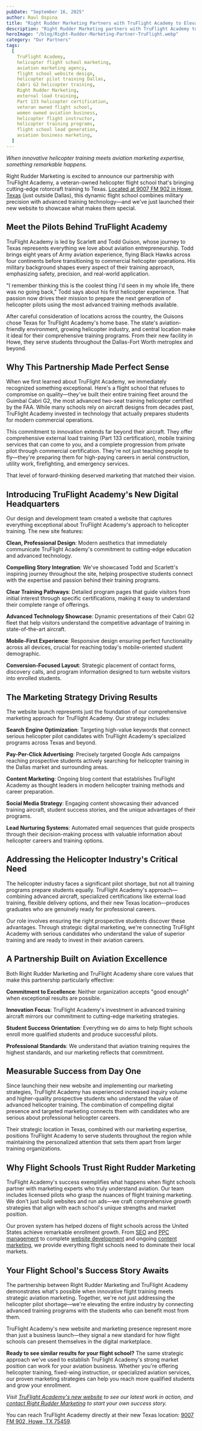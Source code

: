 ```yaml
---
pubDate: "September 16, 2025"
author: Raul Ospina
title: "Right Rudder Marketing Partners with TruFlight Academy to Elevate Flight Training in Howe, Texas"
description: "Right Rudder Marketing partners with TruFlight Academy to launch a cutting-edge website for Dallas's premier helicopter flight school. See how strategic aviation marketing drives enrollment growth."
heroImage: "/blog/Right-Rudder-Marketing-Partner-TruFlight.webp"
category: "Our Partners"
tags:
  [
    TruFlight Academy,
    helicopter flight school marketing,
    aviation marketing agency,
    flight school website design,
    helicopter pilot training Dallas,
    Cabri G2 helicopter training,
    Right Rudder Marketing,
    external load training,
    Part 133 helicopter certification,
    veteran owned flight school,
    women owned aviation business,
    helicopter flight instructor,
    helicopter training programs,
    flight school lead generation,
    aviation business marketing,
  ]
---
```


_When innovative helicopter training meets aviation marketing expertise, something remarkable happens._

Right Rudder Marketing is excited to announce our partnership with TruFlight Academy, a veteran-owned helicopter flight school that's bringing cutting-edge rotorcraft training to Texas. [Located at 9007 FM 902 in Howe, Texas](https://maps.app.goo.gl/WS34T9LNuf56YE9B7) (just outside Dallas), this dynamic flight school combines military precision with advanced training technology—and we've just launched their new website to showcase what makes them special.

## Meet the Pilots Behind TruFlight Academy

TruFlight Academy is led by Scarlett and Todd Guison, whose journey to Texas represents everything we love about aviation entrepreneurship. Todd brings eight years of Army aviation experience, flying Black Hawks across four continents before transitioning to commercial helicopter operations. His military background shapes every aspect of their training approach, emphasizing safety, precision, and real-world application.

"I remember thinking this is the coolest thing I'd seen in my whole life, there was no going back," Todd says about his first helicopter experience. That passion now drives their mission to prepare the next generation of helicopter pilots using the most advanced training methods available.

After careful consideration of locations across the country, the Guisons chose Texas for TruFlight Academy's home base. The state's aviation-friendly environment, growing helicopter industry, and central location make it ideal for their comprehensive training programs. From their new facility in Howe, they serve students throughout the Dallas-Fort Worth metroplex and beyond.

## Why This Partnership Made Perfect Sense

When we first learned about TruFlight Academy, we immediately recognized something exceptional. Here's a flight school that refuses to compromise on quality—they've built their entire training fleet around the Guimbal Cabri G2, the most advanced two-seat training helicopter certified by the FAA. While many schools rely on aircraft designs from decades past, TruFlight Academy invested in technology that actually prepares students for modern commercial operations.

This commitment to innovation extends far beyond their aircraft. They offer comprehensive external load training (Part 133 certification), mobile training services that can come to you, and a complete progression from private pilot through commercial certification. They're not just teaching people to fly—they're preparing them for high-paying careers in aerial construction, utility work, firefighting, and emergency services.

That level of forward-thinking deserved marketing that matched their vision.

## Introducing TruFlight Academy's New Digital Headquarters

Our design and development team created a website that captures everything exceptional about TruFlight Academy's approach to helicopter training. The new site features:

**Clean, Professional Design**: Modern aesthetics that immediately communicate TruFlight Academy's commitment to cutting-edge education and advanced technology.

**Compelling Story Integration**: We've showcased Todd and Scarlett's inspiring journey throughout the site, helping prospective students connect with the expertise and passion behind their training programs.

**Clear Training Pathways**: Detailed program pages that guide visitors from initial interest through specific certifications, making it easy to understand their complete range of offerings.

**Advanced Technology Showcase**: Dynamic presentations of their Cabri G2 fleet that help visitors understand the competitive advantage of training in state-of-the-art aircraft.

**Mobile-First Experience**: Responsive design ensuring perfect functionality across all devices, crucial for reaching today's mobile-oriented student demographic.

**Conversion-Focused Layout**: Strategic placement of contact forms, discovery calls, and program information designed to turn website visitors into enrolled students.

## The Marketing Strategy Driving Results

The website launch represents just the foundation of our comprehensive marketing approach for TruFlight Academy. Our strategy includes:

**Search Engine Optimization**: Targeting high-value keywords that connect serious helicopter pilot candidates with TruFlight Academy's specialized programs across Texas and beyond.

**Pay-Per-Click Advertising**: Precisely targeted Google Ads campaigns reaching prospective students actively searching for helicopter training in the Dallas market and surrounding areas.

**Content Marketing**: Ongoing blog content that establishes TruFlight Academy as thought leaders in modern helicopter training methods and career preparation.

**Social Media Strategy**: Engaging content showcasing their advanced training aircraft, student success stories, and the unique advantages of their programs.

**Lead Nurturing Systems**: Automated email sequences that guide prospects through their decision-making process with valuable information about helicopter careers and training options.

## Addressing the Helicopter Industry's Critical Need

The helicopter industry faces a significant pilot shortage, but not all training programs prepare students equally. TruFlight Academy's approach—combining advanced aircraft, specialized certifications like external load training, flexible delivery options, and their new Texas location—produces graduates who are genuinely ready for professional careers.

Our role involves ensuring the right prospective students discover these advantages. Through strategic digital marketing, we're connecting TruFlight Academy with serious candidates who understand the value of superior training and are ready to invest in their aviation careers.

## A Partnership Built on Aviation Excellence

Both Right Rudder Marketing and TruFlight Academy share core values that make this partnership particularly effective:

**Commitment to Excellence**: Neither organization accepts "good enough" when exceptional results are possible.

**Innovation Focus**: TruFlight Academy's investment in advanced training aircraft mirrors our commitment to cutting-edge marketing strategies.

**Student Success Orientation**: Everything we do aims to help flight schools enroll more qualified students and produce successful pilots.

**Professional Standards**: We understand that aviation training requires the highest standards, and our marketing reflects that commitment.

## Measurable Success from Day One

Since launching their new website and implementing our marketing strategies, TruFlight Academy has experienced increased inquiry volume and higher-quality prospective students who understand the value of advanced helicopter training. The combination of compelling digital presence and targeted marketing connects them with candidates who are serious about professional helicopter careers.

Their strategic location in Texas, combined with our marketing expertise, positions TruFlight Academy to serve students throughout the region while maintaining the personalized attention that sets them apart from larger training organizations.

## Why Flight Schools Trust Right Rudder Marketing

TruFlight Academy's success exemplifies what happens when flight schools partner with marketing experts who truly understand aviation. Our team includes licensed pilots who grasp the nuances of flight training marketing. We don't just build websites and run ads—we craft comprehensive growth strategies that align with each school's unique strengths and market position.

Our proven system has helped dozens of flight schools across the United States achieve remarkable enrollment growth. From [SEO](/flight-school-seo/) and [PPC management](/how-to-enroll-more-students-with-google-ads-in-2024) to complete [website development](https://rightruddermarketing.com/flight-school-web-design/) and ongoing [content marketing](/resources/video-production), we provide everything flight schools need to dominate their local markets.

## Your Flight School's Success Story Awaits

The partnership between Right Rudder Marketing and TruFlight Academy demonstrates what's possible when innovative flight training meets strategic aviation marketing. Together, we're not just addressing the helicopter pilot shortage—we're elevating the entire industry by connecting advanced training programs with the students who can benefit most from them.

TruFlight Academy's new website and marketing presence represent more than just a business launch—they signal a new standard for how flight schools can present themselves in the digital marketplace.

**Ready to see similar results for your flight school?** The same strategic approach we've used to establish TruFlight Academy's strong market position can work for your aviation business. Whether you're offering helicopter training, fixed-wing instruction, or specialized aviation services, our proven marketing strategies can help you reach more qualified students and grow your enrollment.

_Visit [TruFlight Academy's new website](https://www.truflightacademy.com) to see our latest work in action, and [contact Right Rudder Marketing](https://rightruddermarketing.com/contact/) to start your own success story._

You can reach TruFlight Academy directly at their new Texas location: [9007 FM 902, Howe, TX 75459](https://maps.app.goo.gl/WS34T9LNuf56YE9B7).
